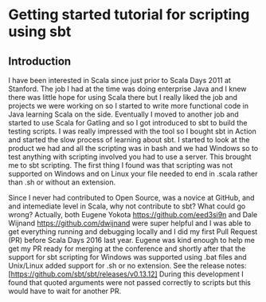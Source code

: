 # Getting started tutorial for scripting using sbt
## Introduction
I have been interested in Scala since just prior to Scala Days 2011 at Stanford. The job I had at the time was doing enterprise Java and I knew there was little hope for using Scala there but I really liked the job and projects we were working on so I started to write more functional code in Java learning Scala on the side. Eventually I moved to another job and started to use Scala for Gatling and so I got introduced to sbt to build the testing scripts. I was really impressed with the tool so I bought sbt in Action and started the slow process of learning about sbt. I started to look at the product we had and all the scripting was in bash and we had Windows so to test anything with scripting involved you had to use a server. This brought me to sbt scripting. The first thing I found was that scripting was not supported on Windows and on Linux your file needed to end in .scala rather than .sh or without an extension.

Since I never had contributed to Open Source, was a novice at GitHub, and and intemediate level in Scala, why not contribute to sbt? What could go wrong? Actually, both Eugene Yokota https://github.com/eed3si9n and Dale Wijnand https://github.com/dwijnand were super helpful and I was able to get everything running and debugging locally and I did my first Pull Request (PR) before Scala Days 2016 last year. Eugene was kind enough to help me get my PR ready for merging at the conference and shortly after that the support for sbt scripting for Windows was supported using .bat files and Unix/Linux added support for .sh or no extension. See the release notes: [https://github.com/sbt/sbt/releases/v0.13.12] During this development I found that quoted arguments were not passed correctly to scripts but this would have to wait for another PR.
